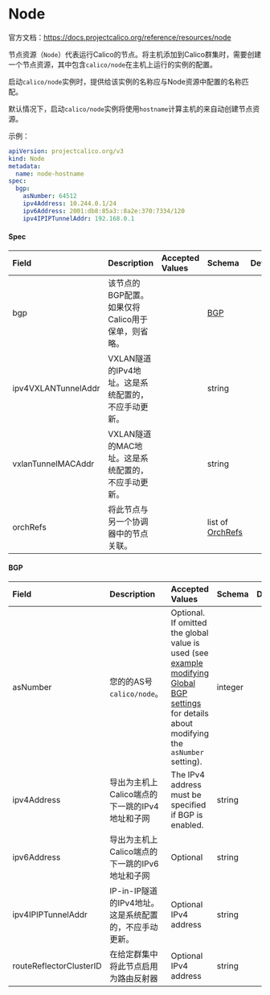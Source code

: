 # Node

官方文档：https://docs.projectcalico.org/reference/resources/node

节点资源（`Node`）代表运行Calico的节点。将主机添加到Calico群集时，需要创建一个节点资源，其中包含`calico/node`在主机上运行的实例的配置。

启动`calico/node`实例时，提供给该实例的名称应与Node资源中配置的名称匹配。

默认情况下，启动`calico/node`实例将使用`hostname`计算主机的来自动创建节点资源。

示例：

```yaml
apiVersion: projectcalico.org/v3
kind: Node
metadata:
  name: node-hostname
spec:
  bgp:
    asNumber: 64512
    ipv4Address: 10.244.0.1/24
    ipv6Address: 2001:db8:85a3::8a2e:370:7334/120
    ipv4IPIPTunnelAddr: 192.168.0.1
```



#### Spec

| Field               | Description                                         | Accepted Values | Schema                                                       | Default |
| :------------------ | :-------------------------------------------------- | :-------------- | :----------------------------------------------------------- | :------ |
| bgp                 | 该节点的BGP配置。如果仅将Calico用于保单，则省略。   |                 | [BGP](https://docs.projectcalico.org/reference/resources/node#bgp) |         |
| ipv4VXLANTunnelAddr | VXLAN隧道的IPv4地址。这是系统配置的，不应手动更新。 |                 | string                                                       |         |
| vxlanTunnelMACAddr  | VXLAN隧道的MAC地址。这是系统配置的，不应手动更新。  |                 | string                                                       |         |
| orchRefs            | 将此节点与另一个协调器中的节点关联。                |                 | list of [OrchRefs](https://docs.projectcalico.org/reference/resources/node#OrchRef) |         |



#### BGP

| Field                   | Description                                            | Accepted Values                                              | Schema  | Default |
| :---------------------- | :----------------------------------------------------- | :----------------------------------------------------------- | :------ | :------ |
| asNumber                | 您的的AS号`calico/node`。                              | Optional. If omitted the global value is used (see [example modifying Global BGP settings](https://docs.projectcalico.org/networking/bgp) for details about modifying the `asNumber` setting). | integer |         |
| ipv4Address             | 导出为主机上Calico端点的下一跳的IPv4地址和子网         | The IPv4 address must be specified if BGP is enabled.        | string  |         |
| ipv6Address             | 导出为主机上Calico端点的下一跳的IPv6地址和子网         | Optional                                                     | string  |         |
| ipv4IPIPTunnelAddr      | IP-in-IP隧道的IPv4地址。这是系统配置的，不应手动更新。 | Optional IPv4 address                                        | string  |         |
| routeReflectorClusterID | 在给定群集中将此节点启用为路由反射器                   | Optional IPv4 address                                        | string  |         |